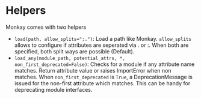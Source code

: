 # Helpers


Monkay comes with two helpers

- `load(path, allow_splits=":.")`: Load a path like Monkay. `allow_splits` allows to configure if attributes are seperated via . or :.
  When both are specified, both split ways are possible (Default).
- `load_any(module_path, potential_attrs, *, non_first_deprecated=False)`: Checks for a module if any attribute name matches. Return attribute value or raises ImportError when non matches.
  When `non_first_deprecated` is `True`, a DeprecationMessage is issued for the non-first attribute which matches. This can be handy for deprecating module interfaces.

